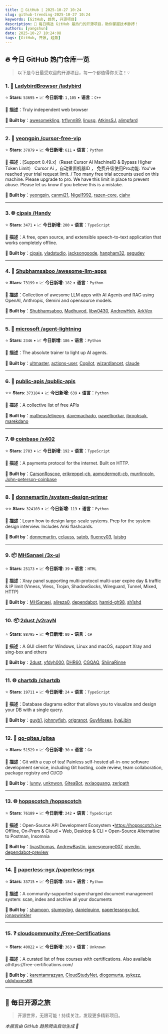 ```yaml
---
title: 🚀 GitHub | 2025-10-27 10:24
slug: github-trending-2025-10-27 10:24
keywords: [GitHub, 趋势, 开源项目]
description: 🌟 每日精选 GitHub 最热门的开源项目，助你掌握技术脉搏！
authors: [yangshun]
date: 2025-10-27 10:24:08
tags: [GitHub, 开源, 趋势]
---
```


## 🔥 今日 GitHub 热门仓库一览

> 以下是今日最受欢迎的开源项目，每一个都值得你关注！💡

### 1. 🔧 [LadybirdBrowser /ladybird](https://github.com/LadybirdBrowser/ladybird)

⭐ **Stars**: `53695`   •   📈 **今日新增**: `1,105`   •   **语言**：`C++`

📝 **描述**：Truly independent web browser

🤝 **Built by**：[awesomekling](https://github.com/awesomekling), [trflynn89](https://github.com/trflynn89), [linusg](https://github.com/linusg), [AtkinsSJ](https://github.com/AtkinsSJ), [alimpfard](https://github.com/alimpfard)

---

### 2. 🐍 [yeongpin /cursor-free-vip](https://github.com/yeongpin/cursor-free-vip)

⭐ **Stars**: `37879`   •   📈 **今日新增**: `611`   •   **语言**：`Python`

📝 **描述**：[Support 0.49.x]（Reset Cursor AI MachineID & Bypass Higher Token Limit） Cursor Ai ，自动重置机器ID ， 免费升级使用Pro功能: You've reached your trial request limit. / Too many free trial accounts used on this machine. Please upgrade to pro. We have this limit in place to prevent abuse. Please let us know if you believe this is a mistake.

🤝 **Built by**：[yeongpin](https://github.com/yeongpin), [canmi21](https://github.com/canmi21), [Nigel1992](https://github.com/Nigel1992), [razen-core](https://github.com/razen-core), [cjahv](https://github.com/cjahv)

---

### 3. 🌐 [cjpais /Handy](https://github.com/cjpais/Handy)

⭐ **Stars**: `3471`   •   📈 **今日新增**: `200`   •   **语言**：`TypeScript`

📝 **描述**：A free, open source, and extensible speech-to-text application that works completely offline.

🤝 **Built by**：[cjpais](https://github.com/cjpais), [vladstudio](https://github.com/vladstudio), [jacksongoode](https://github.com/jacksongoode), [hanpham32](https://github.com/hanpham32), [segudev](https://github.com/segudev)

---

### 4. 🐍 [Shubhamsaboo /awesome-llm-apps](https://github.com/Shubhamsaboo/awesome-llm-apps)

⭐ **Stars**: `73199`   •   📈 **今日新增**: `182`   •   **语言**：`Python`

📝 **描述**：Collection of awesome LLM apps with AI Agents and RAG using OpenAI, Anthropic, Gemini and opensource models.

🤝 **Built by**：[Shubhamsaboo](https://github.com/Shubhamsaboo), [Madhuvod](https://github.com/Madhuvod), [libw0430](https://github.com/libw0430), [AndrewHoh](https://github.com/AndrewHoh), [ArkVex](https://github.com/ArkVex)

---

### 5. 🐍 [microsoft /agent-lightning](https://github.com/microsoft/agent-lightning)

⭐ **Stars**: `2346`   •   📈 **今日新增**: `186`   •   **语言**：`Python`

📝 **描述**：The absolute trainer to light up AI agents.

🤝 **Built by**：[ultmaster](https://github.com/ultmaster), [actions-user](https://github.com/actions-user), [Copilot](https://github.com/Copilot), [wizardlancet](https://github.com/wizardlancet), [claude](https://github.com/claude)

---

### 6. 🐍 [public-apis /public-apis](https://github.com/public-apis/public-apis)

⭐⭐ **Stars**: `373184`   •   📈 **今日新增**: `639`   •   **语言**：`Python`

📝 **描述**：A collective list of free APIs

🤝 **Built by**：[matheusfelipeog](https://github.com/matheusfelipeog), [davemachado](https://github.com/davemachado), [pawelborkar](https://github.com/pawelborkar), [jbrooksuk](https://github.com/jbrooksuk), [marekdano](https://github.com/marekdano)

---

### 7. 🌐 [coinbase /x402](https://github.com/coinbase/x402)

⭐ **Stars**: `2783`   •   📈 **今日新增**: `192`   •   **语言**：`TypeScript`

📝 **描述**：A payments protocol for the internet. Built on HTTP.

🤝 **Built by**：[CarsonRoscoe](https://github.com/CarsonRoscoe), [erikreppel-cb](https://github.com/erikreppel-cb), [apmcdermott-cb](https://github.com/apmcdermott-cb), [murrlincoln](https://github.com/murrlincoln), [John-peterson-coinbase](https://github.com/John-peterson-coinbase)

---

### 8. 🐍 [donnemartin /system-design-primer](https://github.com/donnemartin/system-design-primer)

⭐⭐ **Stars**: `324103`   •   📈 **今日新增**: `113`   •   **语言**：`Python`

📝 **描述**：Learn how to design large-scale systems. Prep for the system design interview. Includes Anki flashcards.

🤝 **Built by**：[donnemartin](https://github.com/donnemartin), [cclauss](https://github.com/cclauss), [satob](https://github.com/satob), [fluency03](https://github.com/fluency03), [luisbg](https://github.com/luisbg)

---

### 9. 📦 [MHSanaei /3x-ui](https://github.com/MHSanaei/3x-ui)

⭐ **Stars**: `25173`   •   📈 **今日新增**: `39`   •   **语言**：`HTML`

📝 **描述**：Xray panel supporting multi-protocol multi-user expire day & traffic & IP limit (Vmess, Vless, Trojan, ShadowSocks, Wireguard, Tunnel, Mixed, HTTP)

🤝 **Built by**：[MHSanaei](https://github.com/MHSanaei), [alireza0](https://github.com/alireza0), [dependabot](https://github.com/dependabot), [hamid-gh98](https://github.com/hamid-gh98), [sh1shd](https://github.com/sh1shd)

---

### 10. 📦 [2dust /v2rayN](https://github.com/2dust/v2rayN)

⭐ **Stars**: `88795`   •   📈 **今日新增**: `80`   •   **语言**：`C#`

📝 **描述**：A GUI client for Windows, Linux and macOS, support Xray and sing-box and others

🤝 **Built by**：[2dust](https://github.com/2dust), [yfdyh000](https://github.com/yfdyh000), [DHR60](https://github.com/DHR60), [CGQAQ](https://github.com/CGQAQ), [ShiinaRinne](https://github.com/ShiinaRinne)

---

### 11. 🌐 [chartdb /chartdb](https://github.com/chartdb/chartdb)

⭐ **Stars**: `19711`   •   📈 **今日新增**: `24`   •   **语言**：`TypeScript`

📝 **描述**：Database diagrams editor that allows you to visualize and design your DB with a single query.

🤝 **Built by**：[guyb1](https://github.com/guyb1), [johnnyfish](https://github.com/johnnyfish), [origranot](https://github.com/origranot), [GuyMoses](https://github.com/GuyMoses), [ilyaLibin](https://github.com/ilyaLibin)

---

### 12. 🚦 [go-gitea /gitea](https://github.com/go-gitea/gitea)

⭐ **Stars**: `51529`   •   📈 **今日新增**: `30`   •   **语言**：`Go`

📝 **描述**：Git with a cup of tea! Painless self-hosted all-in-one software development service, including Git hosting, code review, team collaboration, package registry and CI/CD

🤝 **Built by**：[lunny](https://github.com/lunny), [unknwon](https://github.com/unknwon), [GiteaBot](https://github.com/GiteaBot), [wxiaoguang](https://github.com/wxiaoguang), [zeripath](https://github.com/zeripath)

---

### 13. 🌐 [hoppscotch /hoppscotch](https://github.com/hoppscotch/hoppscotch)

⭐ **Stars**: `76189`   •   📈 **今日新增**: `242`   •   **语言**：`TypeScript`

📝 **描述**：Open-Source API Development Ecosystem •https://hoppscotch.io• Offline, On-Prem & Cloud • Web, Desktop & CLI • Open-Source Alternative to Postman, Insomnia

🤝 **Built by**：[liyasthomas](https://github.com/liyasthomas), [AndrewBastin](https://github.com/AndrewBastin), [jamesgeorge007](https://github.com/jamesgeorge007), [nivedin](https://github.com/nivedin), [dependabot-preview](https://github.com/dependabot-preview)

---

### 14. 🐍 [paperless-ngx /paperless-ngx](https://github.com/paperless-ngx/paperless-ngx)

⭐ **Stars**: `33715`   •   📈 **今日新增**: `184`   •   **语言**：`Python`

📝 **描述**：A community-supported supercharged document management system: scan, index and archive all your documents

🤝 **Built by**：[shamoon](https://github.com/shamoon), [stumpylog](https://github.com/stumpylog), [danielquinn](https://github.com/danielquinn), [paperlessngx-bot](https://github.com/paperlessngx-bot), [jonaswinkler](https://github.com/jonaswinkler)

---

### 15. ❓ [cloudcommunity /Free-Certifications](https://github.com/cloudcommunity/Free-Certifications)

⭐ **Stars**: `40022`   •   📈 **今日新增**: `363`   •   **语言**：`Unknown`

📝 **描述**：A curated list of free courses with certifications. Also available athttps://free-certifications.com/

🤝 **Built by**：[karentamrazyan](https://github.com/karentamrazyan), [CloudStudyNet](https://github.com/CloudStudyNet), [diogomurta](https://github.com/diogomurta), [sykezz](https://github.com/sykezz), [oldphones68](https://github.com/oldphones68)

---

## 🌈 每日开源之旅

> 开源世界，无限可能！持续关注，发现更多精彩项目。

*本报告由 GitHub 趋势爬虫自动生成 🤖*
